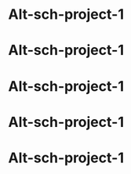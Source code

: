 # Alt-sch-project-1
# Alt-sch-project-1
# Alt-sch-project-1
# Alt-sch-project-1
# Alt-sch-project-1
